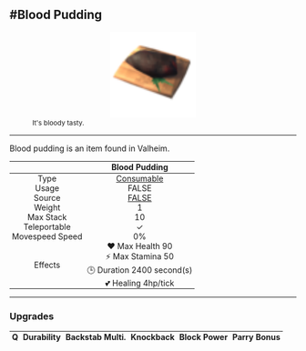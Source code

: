 <meta property="og:title" content="Blood Pudding - MoreValheim" /><meta property="og:type" content="website" /><meta property="og:image" content="/assets/blood_pudding.png" /><meta property="og:description" content="Blood Pudding is an item found in Valheim." /><meta name="theme-color" content="#546D78"><meta name="twitter:card" content="summary_large_image">
#Blood Pudding
-------------
<style>img {width:20px;}.tb {width:150px;display: block;margin-left: auto;margin-right: auto;}</style>

<style>.md-typeset table:not([class]) th:not([align]) {min-width:unset!important;}</style>
<style>td{padding:0em 0.3em!important;text-align:center!important;border-left:.05rem solid var(--md-default-fg-color--lightest)}</style>

<style>th{padding:0.1em 0.3em!important;text-align:center!important;font-weight:bold}</style>

<style>pre{text-align:right!important}</style>
<style>table tr td:first-child {border-left: 0;};</style>

<figure><img src="/assets/blood_pudding.png" class="tb" /><figcaption><small>It's bloody tasty.</small></figcaption></figure>

-------------

Blood pudding is an item found in Valheim.

|        | Blood Pudding              |
| ----------- | ------------------------------------ |
| Type | [Consumable](../../types/consumable)
| Usage | FALSE<br>
| Source | [FALSE](../../items/false)
| Weight | 1 |
| Max Stack | 10 |
| Teleportable | ✓
| Movespeed Speed | 0%
| Effects | ❤️ Max Health 90<br>⚡ Max Stamina 50<br>🕒 Duration 2400 second(s) <br>💕 Healing 4hp/tick <br>

-------------

### Upgrades
| Q | Durability | Backstab Multi. | Knockback | Block Power | Parry Bonus
| - | - | - | - | - | - 
